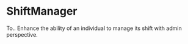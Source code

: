 # ShiftManager
To.. Enhance the ability of an individual to  manage its shift with admin perspective.
